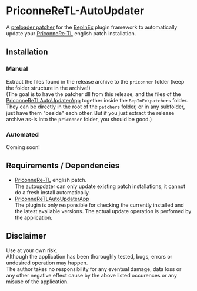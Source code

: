 # PriconneReTL-AutoUpdater
A [preloader patcher](https://docs.bepinex.dev/master/articles/dev_guide/preloader_patchers.html) for the [BepInEx](https://github.com/BepInEx/BepInEx) plugin framework to automatically update your [PriconneRe-TL](https://github.com/ImaterialC/PriconneRe-TL) english patch installation.

## Installation
### Manual
Extract the files found in the release archive to the `priconner` folder (keep the folder structure in the archive!)  
(The goal is to have the patcher dll from this release, and the files of the [PriconneReTLAutoUpdaterApp](https://github.com/tynave/PriconneReTL-AutoUpdaterApp) together inside the `BepInEx\patchers` folder.  
They can be directly in the root of the `patchers` folder, or in any subfolder, just have them "beside" each other. But if you just extract the release archive as-is into the `priconner` folder, you should be good.)

### Automated
Coming soon!

## Requirements / Dependencies
- [PriconneRe-TL](https://github.com/ImaterialC/PriconneRe-TL) english patch.  
The autoupdater can only update existing patch installations, it cannot do a fresh install automatically.
- [PriconneReTLAutoUpdaterApp](https://github.com/tynave/PriconneReTL-AutoUpdaterApp)  
The plugin is only responsible for checking the currently installed and the latest available versions.
The actual update operation is perfomed by the application.

## Disclaimer
Use at your own risk.  
Although the application has been thoroughly tested, bugs, errors or undesired operation may happen.  
The author takes no responsibility for any eventual damage, data loss or any other negative effect cause by the above listed occurences or any misuse of the application.
